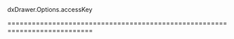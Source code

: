<!--id-->dxDrawer.Options.accessKey<!--/id-->
<!--merge--><!--/merge-->
<!--hidden--><!--/hidden-->
===========================================================================
